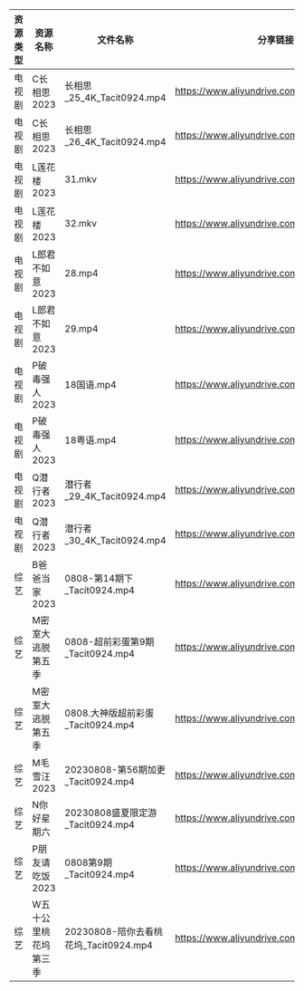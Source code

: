 | 资源类型 | 资源名称        | 文件名称                           | 分享链接                                      | 更新时间       |
| ---- | ----------- | ------------------------------ | ----------------------------------------- | ---------- |
| 电视剧  | C长相思2023    | 长相思_25_4K_Tacit0924.mp4        | https://www.aliyundrive.com/s/4u3FpioY6BR | 2023-08-09 |
| 电视剧  | C长相思2023    | 长相思_26_4K_Tacit0924.mp4        | https://www.aliyundrive.com/s/4u3FpioY6BR | 2023-08-09 |
| 电视剧  | L莲花楼2023    | 31.mkv                         | https://www.aliyundrive.com/s/Zwa3Wbizqpv | 2023-08-09 |
| 电视剧  | L莲花楼2023    | 32.mkv                         | https://www.aliyundrive.com/s/Zwa3Wbizqpv | 2023-08-09 |
| 电视剧  | L郎君不如意2023  | 28.mp4                         | https://www.aliyundrive.com/s/t5SwfgT4MyL | 2023-08-09 |
| 电视剧  | L郎君不如意2023  | 29.mp4                         | https://www.aliyundrive.com/s/t5SwfgT4MyL | 2023-08-09 |
| 电视剧  | P破毒强人2023   | 18国语.mp4                       | https://www.aliyundrive.com/s/N9L3L9L9hNr | 2023-08-09 |
| 电视剧  | P破毒强人2023   | 18粤语.mp4                       | https://www.aliyundrive.com/s/N9L3L9L9hNr | 2023-08-09 |
| 电视剧  | Q潜行者2023    | 潜行者_29_4K_Tacit0924.mp4        | https://www.aliyundrive.com/s/siGjovJUqpD | 2023-08-09 |
| 电视剧  | Q潜行者2023    | 潜行者_30_4K_Tacit0924.mp4        | https://www.aliyundrive.com/s/siGjovJUqpD | 2023-08-09 |
| 综艺   | B爸爸当家2023   | 0808-第14期下_Tacit0924.mp4       | https://www.aliyundrive.com/s/SqHa3g1TkvY | 2023-08-09 |
| 综艺   | M密室大逃脱第五季   | 0808-超前彩蛋第9期_Tacit0924.mp4     | https://www.aliyundrive.com/s/KFCWQFSRon1 | 2023-08-09 |
| 综艺   | M密室大逃脱第五季   | 0808.大神版超前彩蛋_Tacit0924.mp4     | https://www.aliyundrive.com/s/KFCWQFSRon1 | 2023-08-09 |
| 综艺   | M毛雪汪2023    | 20230808-第56期加更_Tacit0924.mp4  | https://www.aliyundrive.com/s/asPqfgPRqAg | 2023-08-09 |
| 综艺   | N你好星期六      | 20230808盛夏限定游_Tacit0924.mp4    | https://www.aliyundrive.com/s/QGPr3eRo3pE | 2023-08-09 |
| 综艺   | P朋友请吃饭2023  | 0808第9期_Tacit0924.mp4          | https://www.aliyundrive.com/s/A2Z3HKrT65s | 2023-08-09 |
| 综艺   | W五十公里桃花坞第三季 | 20230808-陪你去看桃花坞_Tacit0924.mp4 | https://www.aliyundrive.com/s/UM8vBhV25fT | 2023-08-09 |
